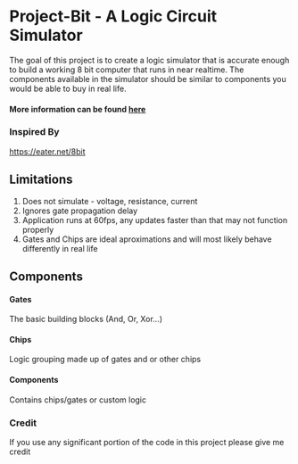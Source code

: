 # Project-Bit - A Logic Circuit Simulator

The goal of this project is to create a logic simulator that is accurate enough to build a working 8 bit computer that runs in near realtime. The components available in the simulator should be similar to components you would be able to buy in real life.

#### More information can be found **[here](https://www.polklabs.com/project/bit-simulator)**

### Inspired By
https://eater.net/8bit

## Limitations
1. Does not simulate - voltage, resistance, current
2. Ignores gate propagation delay
3. Application runs at 60fps, any updates faster than that may not function properly
5. Gates and Chips are ideal aproximations and will most likely behave differently in real life

## Components
#### Gates
The basic building blocks (And, Or, Xor...)
#### Chips
Logic grouping made up of gates and or other chips
#### Components
Contains chips/gates or custom logic

### Credit
If you use any significant portion of the code in this project please give me credit
